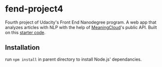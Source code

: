 # fend-project4
Fourth project of Udacity's Front End Nanodegree program. A web app that analyzes articles with NLP with the help of [MeaningCloud](https://www.meaningcloud.com/)'s public API. Built on this [starter code](https://github.com/udacity/fend/tree/refresh-2019).

## Installation
run ``` npm install ``` in parent directory to install Node.js' dependancies.